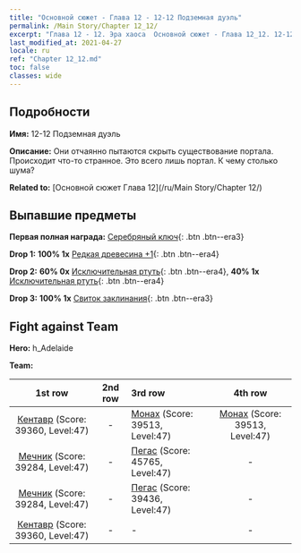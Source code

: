 ```yaml
---
title: "Основной сюжет - Глава 12 - 12-12 Подземная дуэль"
permalink: /Main Story/Chapter 12_12/
excerpt: "Глава 12 - 12. Эра хаоса  Основной сюжет - Глава 12_12. 12-12 Подземная дуэль"
last_modified_at: 2021-04-27
locale: ru
ref: "Chapter 12_12.md"
toc: false
classes: wide
---
```


## Подробности

 **Имя:** 12-12 Подземная дуэль

 **Описание:** Они отчаянно пытаются скрыть существование портала. Происходит что-то странное. Это всего лишь портал. К чему столько шума?

 **Related to:** [Основной сюжет Глава 12](/ru/Main Story/Chapter 12/)

## Выпавшие предметы

 **Первая полная награда:** [Серебряный ключ](/ItemsRU/con_693/){: .btn .btn--era3}

 **Drop 1:** **100% 1x** [Редкая древесина +1](/ItemsRU/mat_41/){: .btn .btn--era4}

 **Drop 2:** **60% 0x** [Исключительная ртуть](/ItemsRU/mat_35/){: .btn .btn--era4}, **40% 1x** [Исключительная ртуть](/ItemsRU/mat_35/){: .btn .btn--era4}

 **Drop 3:** **100% 1x** [Свиток заклинания](/ItemsRU/con_694/){: .btn .btn--era3}


## Fight against Team
 **Hero:** h_Adelaide

 **Team:**


  | 1st row | 2nd row | 3rd row | 4th row |
  |:----:|:----:|:----|:----:|
  | [Кентавр](/ru/units/Centaur/) (Score: 39360, Level:47)  | - | [Монах](/ru/units/Monk/) (Score: 39513, Level:47)  | [Монах](/ru/units/Monk/) (Score: 39513, Level:47)  |
  | [Мечник](/ru/units/Swordsman/) (Score: 39284, Level:47)  | - | [Пегас](/ru/units/Pegasus/) (Score: 45765, Level:47)  | - |
  | [Мечник](/ru/units/Swordsman/) (Score: 39284, Level:47)  | - | [Пегас](/ru/units/Pegasus/) (Score: 39436, Level:47)  | - |
  | [Кентавр](/ru/units/Centaur/) (Score: 39360, Level:47)  | - | - | - |



